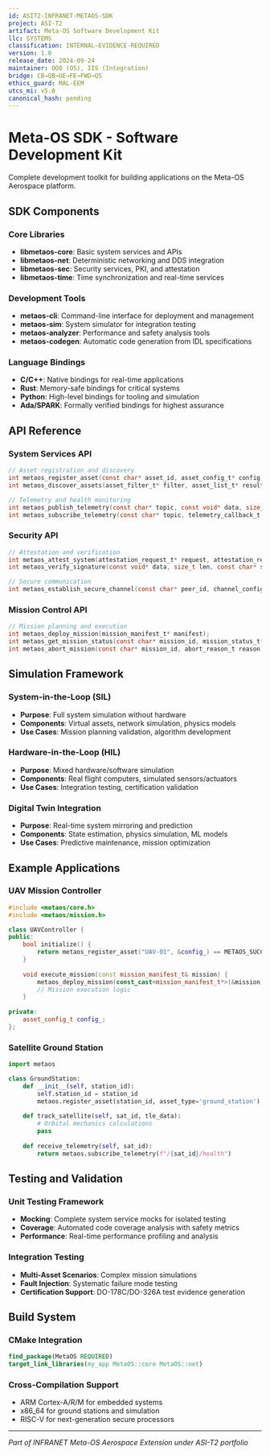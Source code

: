 ```yaml
---
id: ASIT2-INFRANET-METAOS-SDK
project: ASI-T2
artifact: Meta-OS Software Development Kit
llc: SYSTEMS
classification: INTERNAL–EVIDENCE-REQUIRED
version: 1.0
release_date: 2024-09-24
maintainer: OOO (OS), IIS (Integration)
bridge: CB→QB→UE→FE→FWD→QS
ethics_guard: MAL-EEM
utcs_mi: v5.0
canonical_hash: pending
---
```


# Meta-OS SDK - Software Development Kit

Complete development toolkit for building applications on the Meta-OS Aerospace platform.

## SDK Components

### Core Libraries
- **libmetaos-core**: Basic system services and APIs
- **libmetaos-net**: Deterministic networking and DDS integration
- **libmetaos-sec**: Security services, PKI, and attestation
- **libmetaos-time**: Time synchronization and real-time services

### Development Tools
- **metaos-cli**: Command-line interface for deployment and management
- **metaos-sim**: System simulator for integration testing
- **metaos-analyzer**: Performance and safety analysis tools
- **metaos-codegen**: Automatic code generation from IDL specifications

### Language Bindings
- **C/C++**: Native bindings for real-time applications
- **Rust**: Memory-safe bindings for critical systems
- **Python**: High-level bindings for tooling and simulation
- **Ada/SPARK**: Formally verified bindings for highest assurance

## API Reference

### System Services API
```c
// Asset registration and discovery
int metaos_register_asset(const char* asset_id, asset_config_t* config);
int metaos_discover_assets(asset_filter_t* filter, asset_list_t* results);

// Telemetry and health monitoring
int metaos_publish_telemetry(const char* topic, const void* data, size_t len);
int metaos_subscribe_telemetry(const char* topic, telemetry_callback_t callback);
```

### Security API
```c
// Attestation and verification
int metaos_attest_system(attestation_request_t* request, attestation_result_t* result);
int metaos_verify_signature(const void* data, size_t len, const char* signature);

// Secure communication
int metaos_establish_secure_channel(const char* peer_id, channel_config_t* config);
```

### Mission Control API
```c
// Mission planning and execution
int metaos_deploy_mission(mission_manifest_t* manifest);
int metaos_get_mission_status(const char* mission_id, mission_status_t* status);
int metaos_abort_mission(const char* mission_id, abort_reason_t reason);
```

## Simulation Framework

### System-in-the-Loop (SIL)
- **Purpose**: Full system simulation without hardware
- **Components**: Virtual assets, network simulation, physics models
- **Use Cases**: Mission planning validation, algorithm development

### Hardware-in-the-Loop (HIL)
- **Purpose**: Mixed hardware/software simulation
- **Components**: Real flight computers, simulated sensors/actuators
- **Use Cases**: Integration testing, certification validation

### Digital Twin Integration
- **Purpose**: Real-time system mirroring and prediction
- **Components**: State estimation, physics simulation, ML models
- **Use Cases**: Predictive maintenance, mission optimization

## Example Applications

### UAV Mission Controller
```c++
#include <metaos/core.h>
#include <metaos/mission.h>

class UAVController {
public:
    bool initialize() {
        return metaos_register_asset("UAV-01", &config_) == METAOS_SUCCESS;
    }
    
    void execute_mission(const mission_manifest_t& mission) {
        metaos_deploy_mission(const_cast<mission_manifest_t*>(&mission));
        // Mission execution logic
    }
    
private:
    asset_config_t config_;
};
```

### Satellite Ground Station
```python
import metaos

class GroundStation:
    def __init__(self, station_id):
        self.station_id = station_id
        metaos.register_asset(station_id, asset_type='ground_station')
    
    def track_satellite(self, sat_id, tle_data):
        # Orbital mechanics calculations
        pass
    
    def receive_telemetry(self, sat_id):
        return metaos.subscribe_telemetry(f"/{sat_id}/health")
```

## Testing and Validation

### Unit Testing Framework
- **Mocking**: Complete system service mocks for isolated testing
- **Coverage**: Automated code coverage analysis with safety metrics
- **Performance**: Real-time performance profiling and analysis

### Integration Testing
- **Multi-Asset Scenarios**: Complex mission simulations
- **Fault Injection**: Systematic failure mode testing
- **Certification Support**: DO-178C/DO-326A test evidence generation

## Build System

### CMake Integration
```cmake
find_package(MetaOS REQUIRED)
target_link_libraries(my_app MetaOS::core MetaOS::net)
```

### Cross-Compilation Support
- ARM Cortex-A/R/M for embedded systems
- x86_64 for ground stations and simulation
- RISC-V for next-generation secure processors

---

*Part of INFRANET Meta-OS Aerospace Extension under ASI-T2 portfolio*